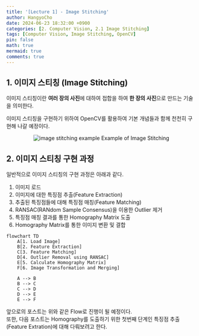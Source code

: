 ```yaml
---
title: '[Lecture 1] - Image Stitching'
author: HangyoCho
date: 2024-06-23 18:32:00 +0900
categories: [2. Computer Vision, 2.1 Image Stitching]
tags: [Computer Vision, Image Stitching, OpenCV]
pin: false
math: true
mermaid: true
comments: true
---
```


## 1. 이미지 스티칭 (Image Stitching)
이미지 스티칭이란 **여러 장의 사진**에 대하여 접합을 하여 **한 장의 사진**으로 만드는 기술을 의미한다.  

이미지 스티칭을 구현하기 위하여 OpenCV를 활용하여 기본 개념들과 함께 천천히 구현해 나갈 예정이다.
<p align="center">
  <img src="https://cs205-stitching.github.io/img/stitching_example.jpg" alt="image stitching example"/>
  Example of Image Stitching
</p> 

## 2. 이미지 스티칭 구현 과정

일반적으로 이미지 스티칭의 구현 과정은 아래과 같다.

1. 이미지 로드
2. 이미지에 대한 특징점 추출(Feature Extraction)
3. 추출된 특징점들에 대해 특징점 매칭(Feature Matching)
4. RANSAC(RANdom Sample Consensus)을 이용한 Outlier 제거
5. 특징점 매칭 결과를 통한 Homography Matrix 도출
6. Homography Matrix를 통한 이미지 변환 및 결합

```mermaid
flowchart TD
    A[1. Load Image]
    B[2. Feature Extraction]
    C[3. Feature Matching]
    D[4. Outlier Removal using RANSAC]
    E[5. Calculate Homography Matrix]
    F[6. Image Transformation and Merging]

    A --> B
    B --> C
    C --> D
    D --> E
    E --> F
```

앞으로의 포스트는 위와 같은 Flow로 진행이 될 예정이다.  
또한, 다음 포스트는 Homography를 도출하기 위한 첫번째 단계인 특징점 추출(Feature Extration)에 대해 다뤄보려고 한다.